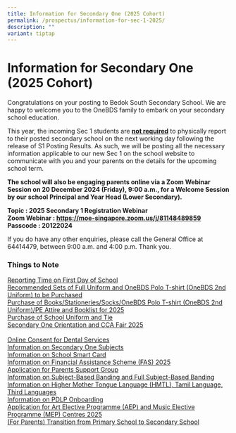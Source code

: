 ```yaml
---
title: Information for Secondary One (2025 Cohort)
permalink: /prospectus/information-for-sec-1-2025/
description: ""
variant: tiptap
---
```

<h1>Information for Secondary One (2025 Cohort)</h1>
<p>Congratulations on your posting to Bedok South Secondary School. We are
happy to welcome you to the OneBDS family to embark on your secondary school
education.</p>
<p>This year, the incoming Sec 1 students are <strong><u>not required</u></strong> to
physically report to their posted secondary school on the next working
day following the release of S1 Posting Results. As such, we will be posting
all the necessary information applicable to our new Sec 1 on the school
website to communicate with you and your parents on the details for the
upcoming school term.</p>
<p><strong>The school will also be engaging parents online via a Zoom Webinar Session on 20 December 2024 (Friday), 9:00 a.m., for a Welcome Session by our school Principal and Year Head (Lower Secondary).</strong>
</p>
<p><strong>Topic : 2025 Secondary 1 Registration Webinar<br>Zoom Webinar : <a href="https://moe-singapore.zoom.us/j/81148489859" rel="noopener noreferrer nofollow" target="_blank">https://moe-singapore.zoom.us/j/81148489859</a><br>Passcode : 20122024</strong>
</p>
<p></p>
<p>If you do have any other enquiries, please call the General Office at
64414479, between 9:00 a.m. and 4:00 p.m. Thank you.</p>
<h3>Things to Note</h3>
<p><a href="https://bedoksouthsec.moe.edu.sg/prospectus/reporting-time-on-first-day-of-school/" rel="noopener nofollow" target="_blank">Reporting Time on First Day of School</a>
<br><a href="https://bedoksouthsec.moe.edu.sg/recommended-sets-of-full-uniform-and-onebds-polo-t-shirt/" rel="noopener nofollow" target="_blank">Recommended Sets of Full Uniform and OneBDS Polo T-shirt (OneBDS 2nd Uniform) to be Purchased</a>
<br><a href="https://bedoksouthsec.moe.edu.sg/prospectus/purchase-of-books-stationeries-socks-pe-attire-and-booklist-for-2024/" rel="noopener nofollow" target="_blank">Purchase of Books/Stationeries/Socks/OneBDS Polo T-shirt (OneBDS 2nd Uniform)/PE Attire and Booklist for 2025</a>
<br><a href="https://bedoksouthsec.moe.edu.sg/prospectus/purchase-of-school-uniform-and-tie/" rel="noopener nofollow" target="_blank">Purchase of School Uniform and Tie </a>
<br><a href="https://bedoksouthsec.moe.edu.sg/prospectus/secondary-one-orientation-programme-and-cca-fair-2025/" rel="noopener nofollow" target="_blank">Secondary One Orientation and CCA Fair 2025</a>
<br>
<br><a href="https://bedoksouthsec.moe.edu.sg/prospectus/online-consent-for-dental-services/" rel="noopener nofollow" target="_blank">Online Consent for Dental Services</a>
<br><a href="https://bedoksouthsec.moe.edu.sg/prospectus/information-on-various-subjects-for-sec-1-students/" rel="noopener nofollow" target="_blank">Information on Secondary One Subjects</a>
<br><a href="https://bedoksouthsec.moe.edu.sg/prospectus/information-on-school-smart-card/" rel="noopener nofollow" target="_blank">Information on School Smart Card</a>
<br><a href="https://bedoksouthsec.moe.edu.sg/prospectus/information-on-fas/" rel="noopener nofollow" target="_blank">Information on Financial Assistance Scheme (FAS) 2025</a>
<br><a href="https://bedoksouthsec.moe.edu.sg/prospectus/application-for-bds-parent-support-group/" rel="noopener nofollow" target="_blank">Application for Parents Support Group </a>
<br><a href="https://bedoksouthsec.moe.edu.sg/prospectus/information-on-full-subject-based-banding/" rel="noopener nofollow" target="_blank">Information on Subject-Based Banding and Full Subject-Based Banding</a>
<br><a href="https://bedoksouthsec.moe.edu.sg/prospectus/information-on-mother-tongue-languages/" rel="noopener nofollow" target="_blank">Information on Higher Mother Tongue Language (HMTL), Tamil Language, Third Languages</a>
<br><a href="https://bedoksouthsec.moe.edu.sg/prospectus/information-on-pdlp-onboarding/" rel="noopener nofollow" target="_blank">Information on PDLP Onboarding</a>
<br><a href="https://bedoksouthsec.moe.edu.sg/prospectus/aep-and-mep/" rel="noopener nofollow" target="_blank">Application for Art Elective Programme (AEP) and Music Elective Programme (MEP) Centres 2025</a>
<br><a href="/prospectus/transition-from-primary-school-to-secondary-school/" rel="noopener nofollow" target="_blank">(For Parents) Transition from Primary School to Secondary School</a>
</p>